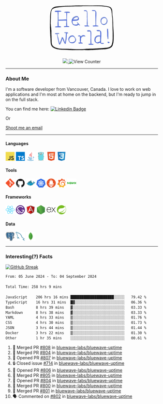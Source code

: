 <div align="center">
    <img src="./img/hello_world.webp" height="200px" width="">
    <div>
        <a href="https://www.linkedin.com/in/ajhollid">
            <img src="https://img.shields.io/badge/LinkedIn-blue"/>
        </a>
        <img src="https://komarev.com/ghpvc/?username=ajhollid&color=yellow" alt="View Counter">
    </div>
</div>

---

### About Me

I'm a software developer from Vancouver, Canada. I love to work on web applications and I'm most at home on the backend, but I'm ready to jump in on the full stack.

You can find me here: [![Linkedin Badge](https://img.shields.io/badge/-ajhollid-blue?style=flat&logo=Linkedin&logoColor=white)](https://www.linkedin.com/in/ajhollid)

Or

[Shoot me an email](mailto:ajhollid@gmail.com)

---

#### Languages

<div>
    <img src="./img/devicons/javascript-original.svg" width=30 height=30 alt="JavaScript">
    <img src="/img/devicons/typescript-original.svg" width=30 height=30 alt="TypeScript">
    <img src="./img/devicons/java-original.svg" width=30 height=30 alt="Java">
    <img src="./img/devicons/go-original.svg" width=30 height=30 alt="Golang">
    <img src="./img/devicons/html5-original.svg" width=30 height=30 alt="HTML 5">
    <img src="./img/devicons/css3-original.svg" width=30 height=30 alt="CSS 3">
</div>

#### Tools

<div>
    <img src="./img/devicons/git-original.svg" width=30 height=30 alt="Git">
    <img src="./img/devicons/github-original.svg" width=30 height=30 alt="Github">
    <img src="./img/devicons/docker-original.svg" width=30 
    height=30 alt="Docker">
    <img src="./img/devicons/kubernetes-original.svg" width=30 height=30 alt="K8">
    <img src="./img/devicons/prometheus-original.svg" width=30 height=30 alt="Prometheus">
    <img src="./img/devicons/grafana-original.svg" width=30 height=30 alt="Grafana">
    <img src="./img/devicons/nginx-original.svg" width=30 height=30 alt="Nginx">
</div>

#### Frameworks

<div>
    <img src="./img/devicons/react-original.svg" width=30 height=30 alt="React">
    <img src="./img/devicons/gatsby-original.svg" width=30 height=30 alt="Gatsby">
    <img src="./img/devicons/angularjs-original.svg" width=30 height=30 alt="AngularJS">
    <img src="./img/devicons/nodejs-original.svg" width=30 height=30 alt="NodeJS">
    <img src="./img/devicons/express-original.svg" width=30 height=30 alt="Express">
    <img src="./img/devicons/spring-original.svg" width=30 height=30 alt="Spring">
</div>

#### Data

<div>
    <img src="./img/devicons/postgresql-original.svg" width=30 height=30 alt="Postgresql">
    <img src="./img/devicons/mysql-original.svg" width=30 height=30 alt="Mysql">
    <img src="./img/devicons/mongodb-original.svg" width=30 height=30 alt="MongoDB">
</div>

---

### Interesting(?) Facts

[![GitHub Streak](http://github-readme-streak-stats.herokuapp.com?user=ajhollid)](https://git.io/streak-stats)

 <!--START_SECTION:waka-->

```txt
From: 05 June 2024 - To: 04 September 2024

Total Time: 258 hrs 9 mins

JavaScript    206 hrs 16 mins ████████████████████░░░░░   79.42 %
TypeScript    16 hrs 31 mins  █▓░░░░░░░░░░░░░░░░░░░░░░░   06.36 %
Bash          8 hrs 39 mins   ▓░░░░░░░░░░░░░░░░░░░░░░░░   03.33 %
Markdown      8 hrs 38 mins   ▓░░░░░░░░░░░░░░░░░░░░░░░░   03.33 %
YAML          4 hrs 33 mins   ▒░░░░░░░░░░░░░░░░░░░░░░░░   01.76 %
CSS           4 hrs 30 mins   ▒░░░░░░░░░░░░░░░░░░░░░░░░   01.73 %
JSON          3 hrs 44 mins   ▒░░░░░░░░░░░░░░░░░░░░░░░░   01.44 %
Docker        3 hrs 22 mins   ▒░░░░░░░░░░░░░░░░░░░░░░░░   01.30 %
Other         1 hr 35 mins    ░░░░░░░░░░░░░░░░░░░░░░░░░   00.61 %
```

<!--END_SECTION:waka-->


<!--START_SECTION:activity-->
1. 🎉 Merged PR [#808](https://github.com/bluewave-labs/bluewave-uptime/pull/808) in [bluewave-labs/bluewave-uptime](https://github.com/bluewave-labs/bluewave-uptime)
2. 🎉 Merged PR [#804](https://github.com/bluewave-labs/bluewave-uptime/pull/804) in [bluewave-labs/bluewave-uptime](https://github.com/bluewave-labs/bluewave-uptime)
3. 💪 Opened PR [#807](https://github.com/bluewave-labs/bluewave-uptime/pull/807) in [bluewave-labs/bluewave-uptime](https://github.com/bluewave-labs/bluewave-uptime)
4. 🔒 Closed issue [#714](https://github.com/bluewave-labs/bluewave-uptime/issues/714) in [bluewave-labs/bluewave-uptime](https://github.com/bluewave-labs/bluewave-uptime)
5. 💪 Opened PR [#806](https://github.com/bluewave-labs/bluewave-uptime/pull/806) in [bluewave-labs/bluewave-uptime](https://github.com/bluewave-labs/bluewave-uptime)
6. 🎉 Merged PR [#805](https://github.com/bluewave-labs/bluewave-uptime/pull/805) in [bluewave-labs/bluewave-uptime](https://github.com/bluewave-labs/bluewave-uptime)
7. 💪 Opened PR [#804](https://github.com/bluewave-labs/bluewave-uptime/pull/804) in [bluewave-labs/bluewave-uptime](https://github.com/bluewave-labs/bluewave-uptime)
8. 🎉 Merged PR [#800](https://github.com/bluewave-labs/bluewave-uptime/pull/800) in [bluewave-labs/bluewave-uptime](https://github.com/bluewave-labs/bluewave-uptime)
9. 🎉 Merged PR [#801](https://github.com/bluewave-labs/bluewave-uptime/pull/801) in [bluewave-labs/bluewave-uptime](https://github.com/bluewave-labs/bluewave-uptime)
10. 🗣 Commented on [#802](https://github.com/bluewave-labs/bluewave-uptime/pull/802#issuecomment-2332218048) in [bluewave-labs/bluewave-uptime](https://github.com/bluewave-labs/bluewave-uptime)
<!--END_SECTION:activity-->
